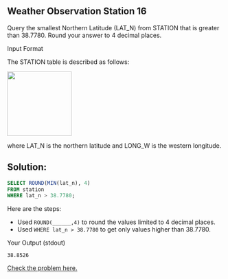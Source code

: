 ## Weather Observation Station 16

Query the smallest Northern Latitude (LAT_N) from STATION that is greater than 38.7780. Round your answer to 4 decimal places.

Input Format

The STATION table is described as follows:

<img src="https://s3.amazonaws.com/hr-challenge-images/9336/1449345840-5f0a551030-Station.jpg" width="150">

where LAT_N is the northern latitude and LONG_W is the western longitude.


## Solution:
~~~sql
SELECT ROUND(MIN(lat_n), 4)
FROM station
WHERE lat_n > 38.7780;
~~~

Here are the steps:
- Used <code>ROUND(______,4)</code> to round the values limited to 4 decimal places.
- Used <code>WHERE lat_n > 38.7780</code> to get only values higher than 38.7780.

Your Output (stdout)
```
38.8526
```


[Check the problem here.](https://www.hackerrank.com/challenges/weather-observation-station-16/problem)
